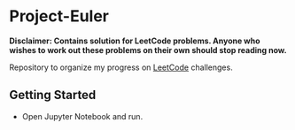 # Project-Euler
**Disclaimer: Contains solution for LeetCode problems. Anyone who wishes to work out these problems on their own should stop reading now.**

Repository to organize my progress on [LeetCode](https://leetcode.com/davidshahrestani/) challenges.

## Getting Started
* Open Jupyter Notebook and run.
